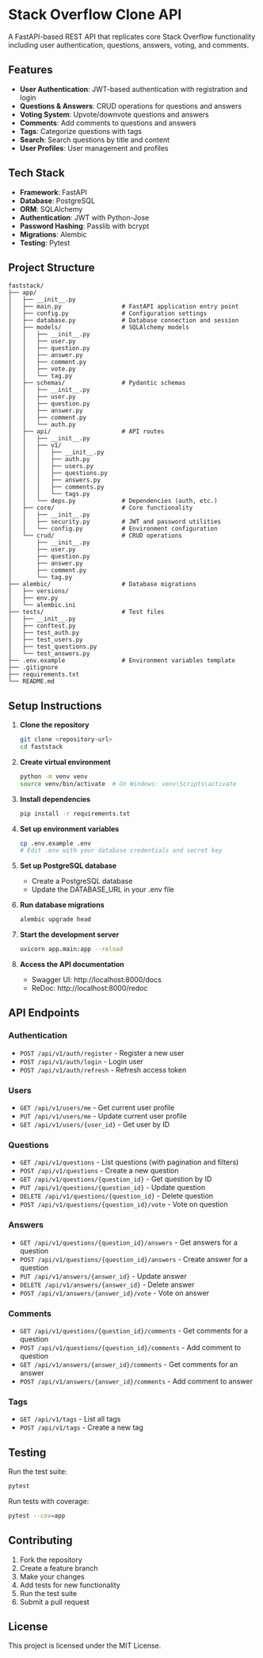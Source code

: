 # Stack Overflow Clone API

A FastAPI-based REST API that replicates core Stack Overflow functionality including user authentication, questions, answers, voting, and comments.

## Features

- **User Authentication**: JWT-based authentication with registration and login
- **Questions & Answers**: CRUD operations for questions and answers
- **Voting System**: Upvote/downvote questions and answers
- **Comments**: Add comments to questions and answers
- **Tags**: Categorize questions with tags
- **Search**: Search questions by title and content
- **User Profiles**: User management and profiles

## Tech Stack

- **Framework**: FastAPI
- **Database**: PostgreSQL
- **ORM**: SQLAlchemy
- **Authentication**: JWT with Python-Jose
- **Password Hashing**: Passlib with bcrypt
- **Migrations**: Alembic
- **Testing**: Pytest

## Project Structure

```
faststack/
├── app/
│   ├── __init__.py
│   ├── main.py                 # FastAPI application entry point
│   ├── config.py               # Configuration settings
│   ├── database.py             # Database connection and session
│   ├── models/                 # SQLAlchemy models
│   │   ├── __init__.py
│   │   ├── user.py
│   │   ├── question.py
│   │   ├── answer.py
│   │   ├── comment.py
│   │   ├── vote.py
│   │   └── tag.py
│   ├── schemas/                # Pydantic schemas
│   │   ├── __init__.py
│   │   ├── user.py
│   │   ├── question.py
│   │   ├── answer.py
│   │   ├── comment.py
│   │   └── auth.py
│   ├── api/                    # API routes
│   │   ├── __init__.py
│   │   ├── v1/
│   │   │   ├── __init__.py
│   │   │   ├── auth.py
│   │   │   ├── users.py
│   │   │   ├── questions.py
│   │   │   ├── answers.py
│   │   │   ├── comments.py
│   │   │   └── tags.py
│   │   └── deps.py             # Dependencies (auth, etc.)
│   ├── core/                   # Core functionality
│   │   ├── __init__.py
│   │   ├── security.py         # JWT and password utilities
│   │   └── config.py           # Environment configuration
│   └── crud/                   # CRUD operations
│       ├── __init__.py
│       ├── user.py
│       ├── question.py
│       ├── answer.py
│       ├── comment.py
│       └── tag.py
├── alembic/                    # Database migrations
│   ├── versions/
│   ├── env.py
│   └── alembic.ini
├── tests/                      # Test files
│   ├── __init__.py
│   ├── conftest.py
│   ├── test_auth.py
│   ├── test_users.py
│   ├── test_questions.py
│   └── test_answers.py
├── .env.example                # Environment variables template
├── .gitignore
├── requirements.txt
└── README.md
```

## Setup Instructions

1. **Clone the repository**
   ```bash
   git clone <repository-url>
   cd faststack
   ```

2. **Create virtual environment**
   ```bash
   python -m venv venv
   source venv/bin/activate  # On Windows: venv\Scripts\activate
   ```

3. **Install dependencies**
   ```bash
   pip install -r requirements.txt
   ```

4. **Set up environment variables**
   ```bash
   cp .env.example .env
   # Edit .env with your database credentials and secret key
   ```

5. **Set up PostgreSQL database**
   - Create a PostgreSQL database
   - Update the DATABASE_URL in your .env file

6. **Run database migrations**
   ```bash
   alembic upgrade head
   ```

7. **Start the development server**
   ```bash
   uvicorn app.main:app --reload
   ```

8. **Access the API documentation**
   - Swagger UI: http://localhost:8000/docs
   - ReDoc: http://localhost:8000/redoc

## API Endpoints

### Authentication
- `POST /api/v1/auth/register` - Register a new user
- `POST /api/v1/auth/login` - Login user
- `POST /api/v1/auth/refresh` - Refresh access token

### Users
- `GET /api/v1/users/me` - Get current user profile
- `PUT /api/v1/users/me` - Update current user profile
- `GET /api/v1/users/{user_id}` - Get user by ID

### Questions
- `GET /api/v1/questions` - List questions (with pagination and filters)
- `POST /api/v1/questions` - Create a new question
- `GET /api/v1/questions/{question_id}` - Get question by ID
- `PUT /api/v1/questions/{question_id}` - Update question
- `DELETE /api/v1/questions/{question_id}` - Delete question
- `POST /api/v1/questions/{question_id}/vote` - Vote on question

### Answers
- `GET /api/v1/questions/{question_id}/answers` - Get answers for a question
- `POST /api/v1/questions/{question_id}/answers` - Create answer for a question
- `PUT /api/v1/answers/{answer_id}` - Update answer
- `DELETE /api/v1/answers/{answer_id}` - Delete answer
- `POST /api/v1/answers/{answer_id}/vote` - Vote on answer

### Comments
- `GET /api/v1/questions/{question_id}/comments` - Get comments for a question
- `POST /api/v1/questions/{question_id}/comments` - Add comment to question
- `GET /api/v1/answers/{answer_id}/comments` - Get comments for an answer
- `POST /api/v1/answers/{answer_id}/comments` - Add comment to answer

### Tags
- `GET /api/v1/tags` - List all tags
- `POST /api/v1/tags` - Create a new tag

## Testing

Run the test suite:
```bash
pytest
```

Run tests with coverage:
```bash
pytest --cov=app
```

## Contributing

1. Fork the repository
2. Create a feature branch
3. Make your changes
4. Add tests for new functionality
5. Run the test suite
6. Submit a pull request

## License

This project is licensed under the MIT License. 
